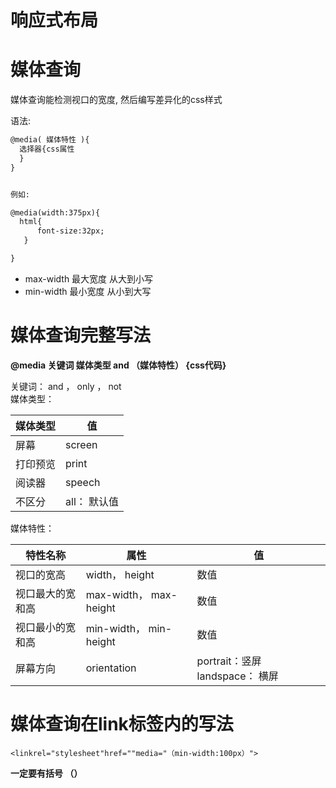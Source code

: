 # 响应式布局

# 媒体查询

媒体查询能检测视口的宽度, 然后编写差异化的css样式

语法:

```html
@media( 媒体特性 ){
  选择器{css属性
  }
}


例如:

@media(width:375px){
  html{
      font-size:32px;
   }

}
```

* max-width 最大宽度  从大到小写
* min-width 最小宽度  从小到大写

# 媒体查询完整写法

**@media 关键词 媒体类型  and （媒体特性） {css代码}**

关键词： and ， only ， not  
媒体类型：

|媒体类型|值|
| ----------| --------------|
|屏幕|screen|
|打印预览|print|
|阅读器|speech|
|不区分|all： 默认值|

媒体特性：

|特性名称|属性|值|
| ------------------| ------------------------| -----------------------------------------|
|视口的宽高|width， height|数值|
|视口最大的宽和高|max-width， max-height|数值|
|视口最小的宽和高|min-width， min-height|数值|
|屏幕方向|orientation|portrait：竖屏         landspace： 横屏|

# 媒体查询在link标签内的写法

`<linkrel="stylesheet"href=""media="（min-width:100px）">`

**一定要有括号 （）**
